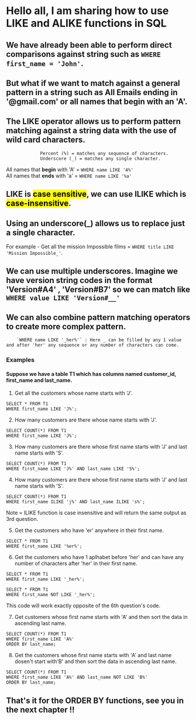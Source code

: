 # Hello all, I am sharing how to use LIKE and ALIKE functions in SQL  

## We have already been able to perform direct comparisons against string such as `WHERE first_name = 'John'`.  
## But what if we want to match against a general pattern in a string such as All Emails ending in '@gmail.com' or all names that begin with an 'A'.  
## The LIKE operator allows us to perform pattern matching against a string data with the use of wild card characters.  
                 Percent (%) = matches any sequence of characters.
                 Underscore (_) = matches any single character. 

All names that **begin** with 'A' = `WHERE name LIKE 'A%'`  
All names that **ends** with 'a' = `WHERE name LIKE '%a'`  

## LIKE is <mark>case sensitive</mark>, we can use ILIKE which is <mark>case-insensitive</mark>.  
## Using an underscore(_) allows us to replace just a single character.  

For example - Get all the mission Impossible films = `WHERE title LIKE 'Mission Impossible_'`.  

## We can use multiple underscores. Imagine we have version string codes in the format 'Version#A4' , 'Version#B7' so we can match like `WHERE value LIKE 'Version#__'`  

## We can also combine pattern matching operators to create more complex pattern.  
        `WHERE name LIKE '_her%'` : Here _ can be filled by any 1 value and after 'her' any sequence or any number of characters can come.  

### Examples  

#### Suppose we have a table T1 which has columns named customer_id, first_name and last_name.  

1. Get all the customers whose name starts with 'J'.  
```
SELECT * FROM T1
WHERE first_name LIKE 'J%';
```

2. How many customers are there whose name starts with 'J'.  
```
SELECT COUNT(*) FROM T1
WHERE first_name LIKE 'J%';
```  

3. How many customers are there whose first name starts with 'J' and last name starts with 'S'.  
```
SELECT COUNT(*) FROM T1
WHERE first_name LIKE 'J%' AND last_name LIKE 'S%';
```  

4. How many customers are there whose first name starts with 'J' and last name starts with 'S'.  
```
SELECT COUNT(*) FROM T1
WHERE first_name ILIKE 'j%' AND last_name ILIKE 's%';
``` 
Note = ILIKE function is case insensitive and will return the same output as 3rd question.  

5. Get the customers who have 'er' anywhere in their first name.  
```
SELECT * FROM T1
WHERE first_name LIKE '%er%';
```

6. Get the customers who have 1 aplhabet before 'her' and can have any number of characters after 'her' in their first name.
```
SELECT * FROM T1
WHERE first_name LIKE '_her%';
```

```
SELECT * FROM T1
WHERE first_name NOT LIKE '_her%';
```
This code will work exactly opposite of the 6th question's code.  


7. Get customers whose first name starts with 'A' and then sort the data in ascending last name.  
```
SELECT COUNT(*) FROM T1
WHERE first_name LIKE 'A%'
ORDER BY last_name;
```  

8. Get the customers whose first name starts with 'A' and last name dosen't start with'B' and then sort the data in ascending last name.  
```
SELECT COUNT(*) FROM T1
WHERE first_name LIKE 'A%' AND last_name NOT LIKE 'B%'
ORDER BY last_name;
```  

## That's it for the ORDER BY functions, see you in the next chapter !!